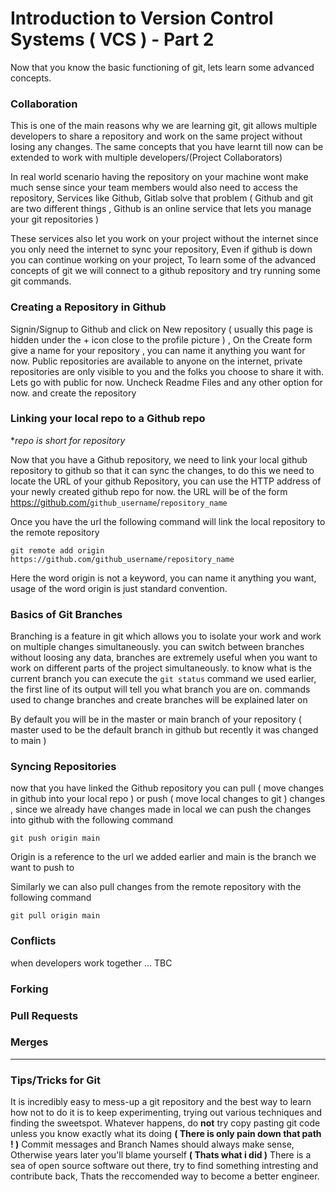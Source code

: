# Introduction to Version Control Systems ( VCS ) - Part 2

Now that you know the basic functioning of git, lets learn some advanced concepts.

### Collaboration

This is one of the main reasons why we are learning git, git allows multiple developers to share a repository and work on the same project without losing any changes. The same concepts that you have learnt till now can be extended to work with multiple developers/(Project Collaborators)

In real world scenario having the repository on your machine wont make much sense since your team members would also need to access the repository, Services like Github, Gitlab solve that problem ( Github and git are two different things , Github is an online service that lets you manage your git repositories )

These services also let you work on your project without the internet since you only need the internet to sync your repository, Even if github is down you can continue working on your project, To learn some of the advanced concepts of git we will connect to a github repository and try running some git commands.

### Creating a Repository in Github

Signin/Signup to Github and click on New repository ( usually this page is hidden under the + icon close to the profile picture ) , On the Create form give a name for your repository , you can name it anything you want for now.
Public repositories are available to anyone on the internet, private repositories are only visible to you and the folks you choose to share it with. Lets go with public for now.
Uncheck Readme Files and any other option for now. and create the repository

### Linking your local repo to a Github repo

\*_repo is short for repository_

Now that you have a Github repository, we need to link your local github repository to github so that it can sync the changes, to do this we need to locate the URL of your github Repository, you can use the HTTP address of your newly created github repo for now. the URL will be of the form <https://github.com/>`github_username`/`repository_name`

Once you have the url the following command will link the local repository to the remote repository

`git remote add origin https://github.com/github_username/repository_name`

Here the word origin is not a keyword, you can name it anything you want, usage of the word origin is just standard convention.

### Basics of Git Branches

Branching is a feature in git which allows you to isolate your work and work on multiple changes simultaneously. you can switch between branches without loosing any data, branches are extremely useful when you want to work on different parts of the project simultaneously. to know what is the current branch you can execute the `git status` command we used earlier, the first line of its output will tell you what branch you are on. commands used to change branches and create branches will be explained later on

By default you will be in the master or main branch of your repository ( master used to be the default branch in github but recently it was changed to main )

### Syncing Repositories

now that you have linked the Github repository you can pull ( move changes in github into your local repo ) or push ( move local changes to git ) changes , since we already have changes made in local we can push the changes into github with the following command

`git push origin main`

Origin is a reference to the url we added earlier and main is the branch we want to push to

Similarly we can also pull changes from the remote repository with the following command

`git pull origin main`

### Conflicts

when developers work together ... TBC

### Forking

### Pull Requests

### Merges

---

### Tips/Tricks for Git

It is incredibly easy to mess-up a git repository and the best way to learn how not to do it is to keep experimenting, trying out various techniques and finding the sweetspot.
Whatever happens, do **not** try copy pasting git code unless you know exactly what its doing **( There is only pain down that path ! )**
Commit messages and Branch Names should always make sense, Otherwise years later you'll blame yourself **( Thats what i did )**
There is a sea of open source software out there, try to find something intresting and contribute back, Thats the reccomended way to become a better engineer.
